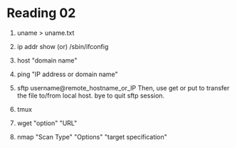 Reading 02
==========

1. uname > uname.txt

2. ip addr show     (or)     /sbin/ifconfig

3. host "domain name"

4. ping "IP address or domain name"

5. sftp username@remote\_hostname\_or\_IP   Then, use get or put to transfer the file to/from local host.  bye to quit sftp session.

6. tmux

7. wget "option" "URL"

8. nmap "Scan Type" "Options" "target specification"
